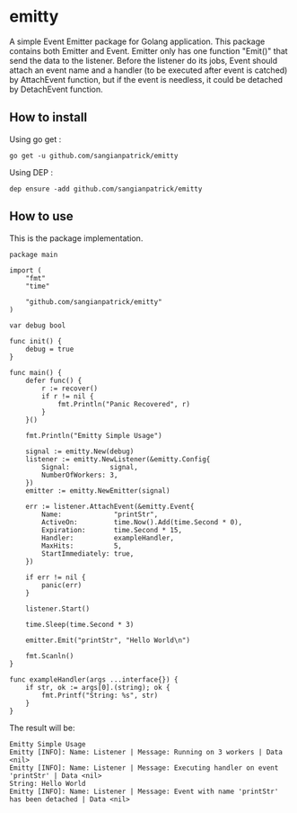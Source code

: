 # emitty

A simple Event Emitter package for Golang application. This package contains both Emitter and Event.
Emitter only has one function "Emit()" that send the data to the listener. Before the listener do its jobs, Event should attach an event name and a handler (to be executed after event is catched) by AttachEvent function, but if the event is needless, it could be detached by DetachEvent function.

## How to install

Using go get :

```go get -u github.com/sangianpatrick/emitty```

Using DEP :

```dep ensure -add github.com/sangianpatrick/emitty```

## How to use

This is the package implementation.

```
package main

import (
	"fmt"
	"time"

	"github.com/sangianpatrick/emitty"
)

var debug bool

func init() {
	debug = true
}

func main() {
	defer func() {
		r := recover()
		if r != nil {
			fmt.Println("Panic Recovered", r)
		}
	}()

	fmt.Println("Emitty Simple Usage")

	signal := emitty.New(debug)
	listener := emitty.NewListener(&emitty.Config{
		Signal:          signal,
		NumberOfWorkers: 3,
	})
	emitter := emitty.NewEmitter(signal)

	err := listener.AttachEvent(&emitty.Event{
		Name:             "printStr",
		ActiveOn:         time.Now().Add(time.Second * 0),
		Expiration:       time.Second * 15,
		Handler:          exampleHandler,
		MaxHits:          5,
		StartImmediately: true,
	})

	if err != nil {
		panic(err)
	}

	listener.Start()

	time.Sleep(time.Second * 3)

	emitter.Emit("printStr", "Hello World\n")

	fmt.Scanln()
}

func exampleHandler(args ...interface{}) {
	if str, ok := args[0].(string); ok {
		fmt.Printf("String: %s", str)
	}
}
```

The result will be:

```
Emitty Simple Usage
Emitty [INFO]: Name: Listener | Message: Running on 3 workers | Data <nil>
Emitty [INFO]: Name: Listener | Message: Executing handler on event 'printStr' | Data <nil>
String: Hello World
Emitty [INFO]: Name: Listener | Message: Event with name 'printStr' has been detached | Data <nil>
```
